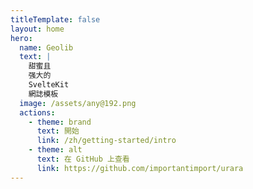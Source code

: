 ```yaml
---
titleTemplate: false
layout: home
hero:
  name: Geolib
  text: |
    甜蜜且
    强大的
    SvelteKit
    網誌模板
  image: /assets/any@192.png
  actions:
    - theme: brand
      text: 開始
      link: /zh/getting-started/intro
    - theme: alt
      text: 在 GitHub 上查看
      link: https://github.com/importantimport/urara
---
```

